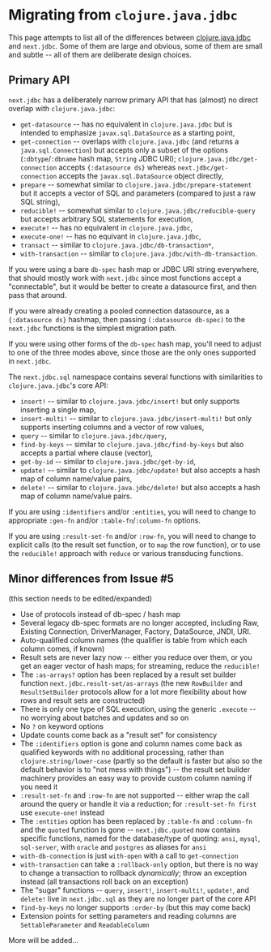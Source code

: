 # Migrating from `clojure.java.jdbc`

This page attempts to list all of the differences between [clojure.java.jdbc](https://github.com/clojure/java.jdbc) and `next.jdbc`. Some of them are large and obvious, some of them are small and subtle -- all of them are deliberate design choices.

## Primary API

`next.jdbc` has a deliberately narrow primary API that has (almost) no direct overlap with `clojure.java.jdbc`:

* `get-datasource` -- has no equivalent in `clojure.java.jdbc` but is intended to emphasize `javax.sql.DataSource` as a starting point,
* `get-connection` -- overlaps with `clojure.java.jdbc` (and returns a `java.sql.Connection`) but accepts only a subset of the options (`:dbtype`/`:dbname` hash map, `String` JDBC URI); `clojure.java.jdbc/get-connection` accepts `{:datasource ds}` whereas `next.jdbc/get-connection` accepts the `javax.sql.DataSource` object directly,
* `prepare` -- somewhat similar to `clojure.java.jdbc/prepare-statement` but it accepts a vector of SQL and parameters (compared to just a raw SQL string),
* `reducible!` -- somewhat similar to `clojure.java.jdbc/reducible-query` but accepts arbitrary SQL statements for execution,
* `execute!` -- has no equivalent in `clojure.java.jdbc`,
* `execute-one!` -- has no equivant in `clojure.java.jdbc`,
* `transact` -- similar to `clojure.java.jdbc/db-transaction*`,
* `with-transaction` -- similar to `clojure.java.jdbc/with-db-transaction`.

If you were using a bare `db-spec` hash map or JDBC URI string everywhere, that should mostly work with `next.jdbc` since most functions accept a "connectable", but it would be better to create a datasource first, and then pass that around.

If you were already creating a pooled connection datasource, as a `{:datasource ds}` hashmap, then passing `(:datasource db-spec)` to the `next.jdbc` functions is the simplest migration path.

If you were using other forms of the `db-spec` hash map, you'll need to adjust to one of the three modes above, since those are the only ones supported in `next.jdbc`.

The `next.jdbc.sql` namespace contains several functions with similarities to `clojure.java.jdbc`'s core API:

* `insert!` -- similar to `clojure.java.jdbc/insert!` but only supports inserting a single map,
* `insert-multi!` -- similar to `clojure.java.jdbc/insert-multi!` but only supports inserting columns and a vector of row values,
* `query` -- similar to `clojure.java.jdbc/query`,
* `find-by-keys` -- similar to `clojure.java.jdbc/find-by-keys` but also accepts a partial where clause (vector),
* `get-by-id` -- similar to `clojure.java.jdbc/get-by-id`,
* `update!` -- similar to `clojure.java.jdbc/update!` but also accepts a hash map of column name/value pairs,
* `delete!` -- similar to `clojure.java.jdbc/delete!` but also accepts a hash map of column name/value pairs.

If you are using `:identifiers` and/or `:entities`, you will need to change to appropriate `:gen-fn` and/or `:table-fn`/`:column-fn` options.

If you are using `:result-set-fn` and/or `:row-fn`, you will need to change to explicit calls (to the result set function, or to `map` the row function), or to use the `reducible!` approach with `reduce` or various transducing functions.

## Minor differences from Issue #5

(this section needs to be edited/expanded)

* Use of protocols instead of db-spec / hash map
* Several legacy db-spec formats are no longer accepted, including Raw, Existing Connection, DriverManager, Factory, DataSource, JNDI, URI.
* Auto-qualified column names (the qualifier is table from which each column comes, if known)
* Result sets are never lazy now -- either you reduce over them, or you get an eager vector of hash maps; for streaming, reduce the `reducible!`
* The `:as-arrays?` option has been replaced by a result set builder function `next.jdbc.result-set/as-arrays` (the new `RowBuilder` and `ResultSetBuilder` protocols allow for a lot more flexibility about how rows and result sets are constructed)
* There is only one type of SQL execution, using the generic `.execute` -- no worrying about batches and updates and so on
* No `?` on keyword options
* Update counts come back as a "result set" for consistency
* The `:identifiers` option is gone and column names come back as qualified keywords with no additional processing, rather than `clojure.string/lower-case` (partly so the default is faster but also so the default behavior is to "not mess with things") -- the result set builder machinery provides an easy way to provide custom column naming if you need it
* `:result-set-fn` and `:row-fn` are not supported -- either wrap the call around the query or handle it via a reduction; for `:result-set-fn first` use `execute-one!` instead
* The `:entities` option has been replaced by `:table-fn` and `:column-fn` and the `quoted` function is gone -- `next.jdbc.quoted` now contains specific functions, named for the database/type of quoting: `ansi`, `mysql`, `sql-server`, with `oracle` and `postgres` as aliases for `ansi`
* `with-db-connection` is just `with-open` with a call to `get-connection`
* `with-transaction` can take a `:rollback-only` option, but there is no way to change a transaction to rollback _dynamically_; throw an exception instead (all transactions roll back on an exception)
* The "sugar" functions -- `query`, `insert!`, `insert-multi!`, `update!`, and `delete!` live in `next.jdbc.sql` as they are no longer part of the core API
* `find-by-keys` no longer supports `:order-by` (but this may come back)
* Extension points for setting parameters and reading columns are `SettableParameter` and `ReadableColumn`

More will be added...
